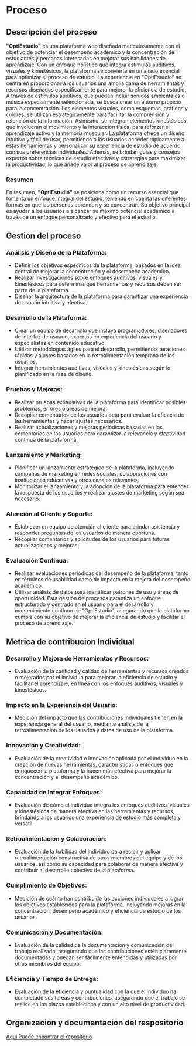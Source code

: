 # Proceso

## Descripcion del proceso

**"OptiEstudio"** es una plataforma web diseñada meticulosamente con el objetivo de
potenciar el desempeño académico y la concentración de estudiantes y personas
interesadas en mejorar sus habilidades de aprendizaje. Con un enfoque holístico que
integra estímulos auditivos, visuales y kinestésicos, la plataforma se convierte en un aliado
esencial para optimizar el proceso de estudio.
La experiencia en "OptiEstudio" se centra en proporcionar a los usuarios una amplia gama
de herramientas y recursos diseñados específicamente para mejorar la eficiencia de
estudio. A través de estímulos auditivos, que pueden incluir sonidos ambientales o música
especialmente seleccionada, se busca crear un entorno propicio para la concentración. Los
elementos visuales, como esquemas, gráficos y colores, se utilizan estratégicamente para
facilitar la comprensión y retención de la información. Asimismo, se integran elementos
kinestésicos, que involucran el movimiento y la interacción física, para reforzar el
aprendizaje activo y la memoria muscular.
La plataforma ofrece un diseño intuitivo y fácil de usar, permitiendo a los usuarios acceder
rápidamente a estas herramientas y personalizar su experiencia de estudio de acuerdo con
sus preferencias individuales. Además, se brindan guías y consejos expertos sobre técnicas
de estudio efectivas y estrategias para maximizar la productividad, lo que añade valor al
proceso de aprendizaje.

### Resumen
En resumen, **"OptiEstudio"** se posiciona como un recurso esencial que fomenta un
enfoque integral del estudio, teniendo en cuenta las diferentes formas en que las personas
aprenden y se concentran. Su objetivo principal es ayudar a los usuarios a alcanzar su
máximo potencial académico a través de un enfoque personalizado y efectivo para el
estudio.


## Gestion del proceso
### Análisis y Diseño de la Plataforma:
+ Definir los objetivos específicos de la plataforma, basados en la idea central de
mejorar la concentración y el desempeño académico.
+ Realizar investigaciones sobre enfoques auditivos, visuales y kinestésicos para
determinar qué herramientas y recursos deben ser parte de la plataforma.
+ Diseñar la arquitectura de la plataforma para garantizar una experiencia de usuario
intuitiva y efectiva.
### Desarrollo de la Plataforma:
+ Crear un equipo de desarrollo que incluya programadores, diseñadores de interfaz
de usuario, expertos en experiencia del usuario y especialistas en contenido
educativo.
+ Utilizar metodologías ágiles para el desarrollo, permitiendo iteraciones rápidas y
ajustes basados en la retroalimentación temprana de los usuarios.
+ Integrar herramientas auditivas, visuales y kinestésicas según lo planificado en la
fase de diseño.
### Pruebas y Mejoras:
+ Realizar pruebas exhaustivas de la plataforma para identificar posibles problemas,
errores o áreas de mejora.
+ Recopilar comentarios de los usuarios beta para evaluar la eficacia de las
herramientas y hacer ajustes necesarios.
+ Realizar actualizaciones y mejoras periódicas basadas en los comentarios de los
usuarios para garantizar la relevancia y efectividad continua de la plataforma.
### Lanzamiento y Marketing:
+ Planificar un lanzamiento estratégico de la plataforma, incluyendo campañas de
marketing en redes sociales, colaboraciones con instituciones educativas y otros
canales relevantes.
+ Monitorizar el lanzamiento y la adopción de la plataforma para entender la
respuesta de los usuarios y realizar ajustes de marketing según sea necesario.
### Atención al Cliente y Soporte:
+ Establecer un equipo de atención al cliente para brindar asistencia y responder
preguntas de los usuarios de manera oportuna.
+ Recopilar comentarios y solicitudes de los usuarios para futuras actualizaciones y
mejoras.
### Evaluación Continua:
+ Realizar evaluaciones periódicas del desempeño de la plataforma, tanto en términos
de usabilidad como de impacto en la mejora del desempeño académico.
+ Utilizar análisis de datos para identificar patrones de uso y áreas de oportunidad.
Esta gestión de procesos garantiza un enfoque estructurado y centrado en el usuario para el
desarrollo y mantenimiento continuo de "OptiEstudio", asegurando que la plataforma
cumpla con su objetivo de mejorar la eficiencia de estudio y facilitar el proceso de
aprendizaje.

## Metrica de contribucion Individual
### Desarrollo y Mejora de Herramientas y Recursos:
+ Evaluación de la cantidad y calidad de herramientas y recursos creados o
mejorados por el individuo para mejorar la eficiencia de estudio y facilitar el
aprendizaje, en línea con los enfoques auditivos, visuales y kinestésicos.
### Impacto en la Experiencia del Usuario:
+ Medición del impacto que las contribuciones individuales tienen en la experiencia
general del usuario, mediante análisis de la retroalimentación de los usuarios y
datos de uso de la plataforma.
### Innovación y Creatividad:
+ Evaluación de la creatividad e innovación aplicada por el individuo en la creación
de nuevas herramientas, características o enfoques que enriquecen la plataforma y
la hacen más efectiva para mejorar la concentración y el desempeño académico.
### Capacidad de Integrar Enfoques:
+ Evaluación de cómo el individuo integra los enfoques auditivos, visuales y
kinestésicos de manera efectiva en las herramientas y recursos, brindando a los
usuarios una experiencia de estudio más completa y versátil.
### Retroalimentación y Colaboración:
+ Evaluación de la habilidad del individuo para recibir y aplicar retroalimentación
constructiva de otros miembros del equipo y de los usuarios, así como su
capacidad para colaborar de manera efectiva y contribuir al desarrollo colectivo de
la plataforma.
### Cumplimiento de Objetivos:
+ Medición de cuánto han contribuido las acciones individuales a lograr los objetivos
establecidos para la plataforma, incluyendo mejoras en la concentración,
desempeño académico y eficiencia de estudio de los usuarios.
### Comunicación y Documentación:
+ Evaluación de la calidad de la documentación y comunicación del trabajo realizado,
asegurando que las contribuciones estén claramente documentadas y puedan ser
fácilmente entendidas y utilizadas por otros miembros del equipo.
### Eficiencia y Tiempo de Entrega:
+ Evaluación de la eficiencia y puntualidad con la que el individuo ha completado sus
tareas y contribuciones, asegurando que el trabajo se realice en los plazos
establecidos y con un alto nivel de productividad.


## Organizacion y documentacion del respositorio
[Aqui Puede encontrar el repositorio](https://github.com/DanielBacelis/Proyecto_FDS)
